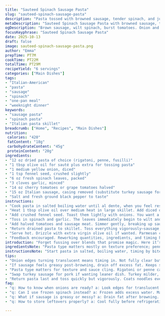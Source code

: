 ```yaml
---
title: "Sauteed Spinach Sausage Pasta"
slug: "sauteed-spinach-sausage-pasta"
description: "Pasta tossed with browned sausage, tender spinach, and juicy tomatoes. Onion and fennel seed bring warmth and aroma. Garlic adds punch. Olive oil slicks everything together. Cooking relies on sights and smells — onions turning translucent; spinach wilting; sausage browning deep. Simple pantry swap — use turkey sausage instead of pork for a leaner dish. Pasta cooked al dente, oiled to keep separate. Quick, hearty, rustic. Controls for overcooked mushy greens and dry sausage. A weeknight meal with flavor that punches above its simple prep."
metaDescription: "Sauteed Spinach Sausage Pasta with browned sausage, tender spinach, tomatoes. Onion, fennel seed aroma. Quick, rustic Italian-American dish to savor."
ogDescription: "Brown sausage, wilt spinach, burst tomatoes. Onion and fennel seed scent. Pasta tossed with olive oil. Rustic, hearty, quick Italian-American meal."
focusKeyphrase: "Sauteed Spinach Sausage Pasta"
date: 2025-10-13
draft: false
image: sauteed-spinach-sausage-pasta.png
author: "Emma"
prepTime: PT7M
cookTime: PT22M
totalTime: PT29M
recipeYield: "6 servings"
categories: ["Main Dishes"]
tags:
- "Italian-American"
- "pasta"
- "sausage"
- "spinach"
- "one-pan meal"
- "weeknight dinner"
keywords:
- "sausage pasta"
- "spinach pasta"
- "Italian pasta skillet"
breadcrumb: ["Home", "Recipes", "Main Dishes"]
nutrition: 
 calories: "420"
 fatContent: "18g"
 carbohydrateContent: "45g"
 proteinContent: "20g"
ingredients:
- "12 oz dried pasta of choice (rigatoni, penne, fusilli)"
- "1 tbsp olive oil for sauté plus extra for tossing pasta"
- "1 medium yellow onion, diced"
- "1 tsp fennel seed, crushed slightly"
- "6 oz fresh spinach leaves, packed"
- "3 cloves garlic, minced"
- "14 oz cherry tomatoes or grape tomatoes halved"
- "15 oz Italian sausage, casing removed (substitute turkey sausage for leaner option)"
- "Salt and fresh ground black pepper to taste"
instructions:
- "Cook pasta in salted boiling water until al dente, when you feel resistance but no crunch left. Drain well. Drizzle 1 tsp olive oil to pasta and toss quickly to keep noodles from glomming up."
- "Heat 1 tbsp olive oil over medium heat in large skillet. Add diced onion. Sauté until onions get soft and edges start looking translucent and shiny, about 3 minutes. Listen for soft sizzle, no burning yet."
- "Add crushed fennel seed. Toast them lightly with onions. You want a warm, slightly nutty aroma. Cook about 3 more minutes. Stir often to avoid scorching fennel bits."
- "Toss in spinach and garlic. The leaves immediately begin to wilt and shrink. Watch closely, stir gently. When spinach reduced by about half and smells bright (around 3 minutes), move forward—never let garlic burn or turns bitter black."
- "Add halved tomatoes and sausage meat. Simmer gently, breaking up sausage with spoon. Sausage should brown and cook through; tomatoes release juices to mingle with everything. Cook for about 7 minutes, allowing liquid to thicken slightly but not dry out."
- "Return drained pasta to skillet. Toss everything vigorously—sausage, spinach, tomato juices coat noodles. Season with salt and pepper, tasting along the way. Heat all together for another 4-5 minutes so flavors marry."
- "Serve hot. Drizzle with extra virgin olive oil if wanted. Parmesan cheese optional but recommended; boosts savory depth."
- "Feedback encouraged. Reworking quantities, ingredients, and timing helped me nail what works best for personal taste and kitchen realities."
introduction: "Forget fussing over blends that promise magic. Here it’s direct: sausage, spinach, pasta. Familiar, linked by olive oil and onion foundation. I’ve learned the vital signals—the onion’s sheen before color shift; fennel seeds releasing that anise scent wakes the dish up. Spinach should shrink, not sulk; overcooking leads to bitter sadness. Tomatoes soften without turning to sauce; that’s balance. Tossing hot pasta in oil keeps strands loose — my little trick after too many sticky ones. Tried pork sausage and swapped turkey—less fat but still satisfying. Nothing fancy, but you taste experience. I guarantee the rhythm of stirring, smelling, watching will charm rather than read instructions. It’s about knowing what sound you want—the gentle shush of sauté, the pop of tomatoes bursting, the firm chew of pasta all melding into one. Cook what you want, but watch for these clues."
ingredientsNote: "Pasta type matters mostly on texture preference; penne or rigatoni both carry sausage well. Olive oil should be good quality but doesn’t need to be pricey; it’s the flavor base. Yellow onion preferred for subtle sweetness and browning potential—red onion can overpower, white onion often too sharp. Fennel seed isn’t mandatory but adds that classic warmth; crushed just enough for releasing oils but not powdery. Fresh spinach is best—frozen will water down the sauce and change texture. Garlic finely minced prevents burning chunks; minced fresh beats powders easily. Sausage casing removed to avoid toughness; turkey sausage swap reduces grease but watch seasoning levels as turkey often milder. Tomatoes—cherry or grape—burst open faster, releasing natural juices layering the sauce; canned diced tomatoes will work but lose freshness. Salt and pepper final, to taste, after mixing ingredients, adjusting carefully as sausage often contains seasonings. Parmesan option optional but I advise it—cheese adds umami punch."
instructionsNote: "Start pasta in salted, boiling water, timing by bite not clock; take a noodle and bite mid-cook to avoid soggy disappointments. Drain and toss with a dash of olive oil, quick toss to stop sticking—one of those kitchen fails I faced early. Heat oil in skillet; medium heat keeps control, prevents burning onions or garlic. Onions should soften, edges clear first; visuals matter because burnt bits kill a dish fast. Fennel seeds crushed lightly release aroma richer but avoid powder that browns too fast. When adding spinach and garlic, stir gently; garlic burns quickly—black garlic bad flavor. Watch spinach; it should clump down tightly but keep deep green—not brown or soggy. Add sausage; crumble evenly to ensure browning and thorough cooking; stirring enough to prevent sticking but not so much that pieces break to mush. Tomatoes added last release liquid; simmer until juices just thicken but hold some liquidity, so pasta doesn’t dry out. Return pasta only at final stage—toss quickly, heat through but do not overcook pasta further; it will keep cooking if left too long. Adjust salt and pepper slowly—taste on every addition when possible. Final heat lasts just for melding flavors; watch timing, not clock here. Serve hot. Parmesan optional but helps marry flavors and add complexity."
tips:
- "Onion edges turning translucent means timing in. Not fully clear but no raw crunch left. Fennel seeds crushed lightly, toast them with onions. Don’t burn or powder forms, bitter taste. Smell should be warm, nutty, not sharp. Toss spinach and garlic next; spinach shrinks fast, watch closely or it turns limp and brownish. Garlic burns quick; stir slowly here to avoid bitter black bits."
- "If sausage feels greasy post-browning, drain off excess fat. Keeps sauce cleaner, no oily puddles. When cooking sausage, crumble evenly, don’t mash or clump. Allows consistent browning and cooks through better. Tomatoes added last; burst warmth releases juices but don’t cook to mush. Keep some juice for coating pasta; thick sauce dries fast. If sauce watery, increase heat briefly but watch pasta does not stick."
- "Pasta type matters for texture and sauce cling. Rigatoni or penne carry sausage bits well. Toss drained pasta with a teaspoon olive oil immediately; stops noodles sticking. Pasta continues cooking in skillet later; drain well to avoid sog. Use medium heat throughout; too high burns onions or garlic fast, ruins flavor balance. Adjust salt gradually; sausage often has seasoning already."
- "Swap turkey sausage for pork if wanting leaner dish. Turkey milder, add seasoning to compensate. Frozen spinach thaws too much water—makes sauce watery and dilutes flavor. Baby kale can substitute fresh spinach but cooks tougher and longer. Fennel seed optional but adds that distinct licorice warmth; ground fennel or pinch works but less intense."
- "Return pasta last and toss quickly but vigorously. Coats noodles evenly with sausage, spinach, tomato juices. Heat short time to marry flavors; pasta still firm but infused. Parmesan cheese optional; adds umami punch, sharpness lifts final dish. If overcooked spinach or dry sausage appears, next batch reduce cooking time on veggies or drain excess fat earlier."
faq:
- "q: How to know when onions are ready? a: Look edges for translucent sheen. Slight softness but not mushy. Listen for soft sizzle—no burnt bits. Visual key to avoid bitter notes. Slow medium heat helps control. Scent nutty, mellow means ready for next step."
- "q: Can I use frozen spinach instead? a: Frozen adds excess water. Makes sauce watery, thins flavors. Drain well and squeeze before cooking. Baby kale or fresh spinach better texture and depth. If frozen only, cook slower, watch moisture levels carefully to keep sauce balanced."
- "q: What if sausage is greasy or messy? a: Drain fat after browning. Keeps sauce cleaner. Crumble finely to cook evenly. Overcrowded pan steams instead of browning. If greasy, lift sausage out to drain, then return. If texture off, try browning separately before adding to skillet."
- "q: How to store leftovers properly? a: Cool fully before refrigerating. Seal airtight to prevent drying out. Reheat gently with splash of broth or olive oil to revive moisture. Microwave on medium power or stovetop low, stir often. Avoid overheating build mushy texture."

---
```


